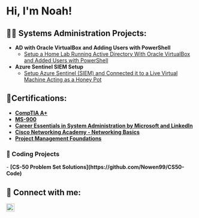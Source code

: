 <h1>Hi, I'm Noah!</h1>

<h2>👨‍💻 Systems Administration Projects:</h2>

- <b>AD with Oracle VirtualBox and Adding Users with PowerShell</b>
  - [Setup a Home Lab Running Active Directory With Oracle VirtualBox and Added Users with PowerShell](https://nowencyber.medium.com/how-to-setup-a-home-lab-running-active-directory-with-oracle-virtualbox-and-add-users-with-b05e651af52)
- <b>Azure Sentinel SIEM Setup</b>
  - [Setup Azure Sentinel (SIEM) and Connected it to a Live Virtual Machine Acting as a Honey Pot](https://nowencyber.medium.com/in-this-lab-i-setup-azure-sentinel-siem-and-connect-it-to-a-live-virtual-machine-acting-as-a-5dd6e6ef7122)

<h2> 📜Certifications:</h2>

- <b> [CompTIA A+](https://www.credly.com/badges/ab2adef1-8666-404e-a1ce-628041145c56/linked_in_profile)</b>
- <b> [MS-900](https://learn.microsoft.com/en-us/users/noahowen-6204/credentials/a2f3731460dcb736)</b>
- <b> [Career Essentials in System Administration by Microsoft and LinkedIn](https://www.linkedin.com/learning/certificates/11098f95bdb2898040ecdf5ff60a297c940fab4548f50e7a395e4124cc4742f0)</b>
- <b> [Cisco Networking Academy - Networking Basics](https://www.credly.com/badges/67b89b2b-1a15-4fe5-a5d2-de597eeb9ec8/public_url)</b>
- <b> [Project Management Foundations](https://www.linkedin.com/learning/certificates/0e9e2f8bea06a88118bce136f6386e0b6df9e4e1bb98f1ef1eb235b366098537)</b>

<h3> 🔢 Coding Projects</h3>
- <b> [CS-50 Problem Set Solutions](https://github.com/Nowen99/CS50-Code) </b>

<h2> 🤳 Connect with me:</h2>

[<img align="left" alt="NoahOwen | LinkedIn" width="22px" src="https://cdn.jsdelivr.net/npm/simple-icons@v3/icons/linkedin.svg" />][linkedin]


[linkedin]: https://linkedin.com/in/nowen99
